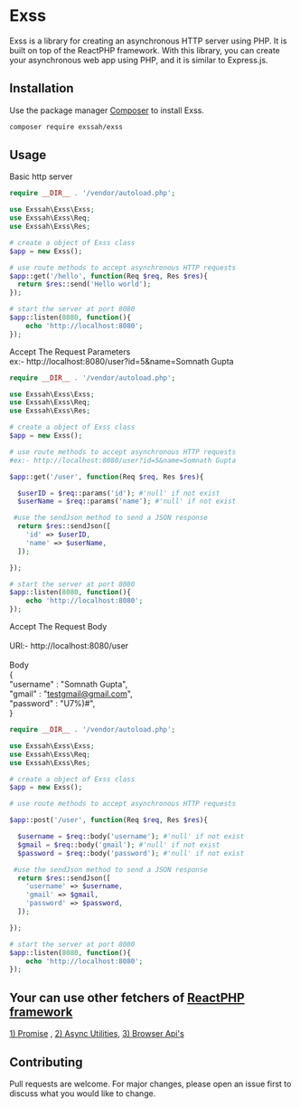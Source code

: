 # Exss
Exss is a library for creating an asynchronous HTTP server using PHP. It is built on top of the ReactPHP framework. With this library, you can create your asynchronous web app using PHP, and it is similar to Express.js.


## Installation

Use the package manager [Composer](https://getcomposer.org/) to install Exss.

```bash
composer require exssah/exss
```

## Usage

Basic http server
```php
require __DIR__ . '/vendor/autoload.php';

use Exssah\Exss\Exss;
use Exssah\Exss\Req;
use Exssah\Exss\Res;

# create a object of Exss class
$app = new Exss();

# use route methods to accept asynchronous HTTP requests
$app::get('/hello', function(Req $req, Res $res){
  return $res::send('Hello world');
});

# start the server at port 8080
$app::listen(8080, function(){
    echo 'http://localhost:8080';
});
```
Accept The Request Parameters \
ex:- http://localhost:8080/user?id=5&name=Somnath Gupta

```php
require __DIR__ . '/vendor/autoload.php';

use Exssah\Exss\Exss;
use Exssah\Exss\Req;
use Exssah\Exss\Res;

# create a object of Exss class
$app = new Exss();

# use route methods to accept asynchronous HTTP requests
#ex:- http://localhost:8080/user?id=5&name=Somnath Gupta

$app::get('/user', function(Req $req, Res $res){

  $userID = $req::params('id'); #'null' if not exist
  $userName = $req::params('name'); #'null' if not exist

 #use the sendJson method to send a JSON response
  return $res::sendJson([
    'id' => $userID,
    'name' => $userName,
  ]);

});

# start the server at port 8080
$app::listen(8080, function(){
    echo 'http://localhost:8080';
});
```

Accept The Request Body \
\
URl:- http://localhost:8080/user \
\
Body\
{\
 "username" : "Somnath Gupta", \
 "gmail" : "testgmail@gmail.com",\
 "password" : "U7%)#",\
}

```php
require __DIR__ . '/vendor/autoload.php';

use Exssah\Exss\Exss;
use Exssah\Exss\Req;
use Exssah\Exss\Res;

# create a object of Exss class
$app = new Exss();

# use route methods to accept asynchronous HTTP requests

$app::post('/user', function(Req $req, Res $res){

  $username = $req::body('username'); #'null' if not exist
  $gmail = $req::body('gmail'); #'null' if not exist
  $password = $req::body('password'); #'null' if not exist

 #use the sendJson method to send a JSON response
  return $res::sendJson([
    'username' => $username,
    'gmail' => $gmail,
    'password' => $password,
  ]);

});

# start the server at port 8080
$app::listen(8080, function(){
    echo 'http://localhost:8080';
});
```

## Your can use other fetchers of [ReactPHP framework](https://github.com/reactphp/reactphp)
[1) Promise](https://github.com/reactphp/promise) , [2) Async Utilities](https://github.com/reactphp/async), [3) Browser Api's](https://github.com/reactphp/http#browser)


## Contributing

Pull requests are welcome. For major changes, please open an issue first
to discuss what you would like to change.
